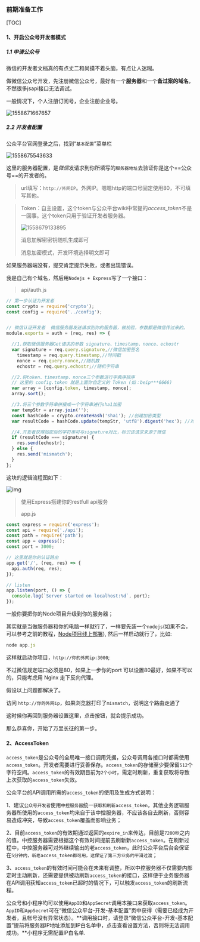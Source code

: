### 前期准备工作

[TOC]

#### 1、开启公众号开发者模式

##### 1.1 申请公众号

微信的开发者文档真的有点丈二和尚摸不着头脑，有点让人迷糊。

做微信公众号开发，先注册微信公众号，最好有一个**服务器**和一个**备过案的域名**，不然很多jsapi接口无法调试。

一般情况下，个人注册订阅号，企业注册企业号。

![1558671667657](assets/1558671667657.png)



##### 2.2 开发者配置

公众平台官网登录之后，找到“`基本配置`”菜单栏

![1558675543633](assets/1558675543633.png)

这里的服务器配置，是*微信*发请求到你所填写的`服务器地址`去验证你是这个==公众号==的开发者的。

> url填写：`http://外网IP`。外网IP。嗯嗯http的端口号固定使用80，不可填写其他。

> Token：自主设置，这个token与公众平台wiki中常提的*access_token*不是一回事。这个token只用于验证开发者服务器。
>
> ![1558679133895](assets/1558679133895.png)
>
> 消息加解密密钥随机生成即可
>
> 消息加密模式，开发环境选择明文即可

如果服务器端没有，提交肯定提示失败，或者出现错误。

我是自己有个域名，然后用`Nodejs + Express`写了一个接口：

> api/auth.js

```javascript
// 第一步认证为开发者
const crypto = require('crypto');
const config = require('../config');


// 微信认证开发者  微信服务器发送请求到你的服务器，做校验，参数都是微信传过来的。
module.exports = auth = (req, res) => {

  //1.获取微信服务器Get请求的参数 signature、timestamp、nonce、echostr
  var signature = req.query.signature,//微信加密签名
    timestamp = req.query.timestamp,//时间戳
    nonce = req.query.nonce,//随机数
    echostr = req.query.echostr;//随机字符串

  //2.将token、timestamp、nonce三个参数进行字典序排序
  // 这里的 config.token 就是上面你自定义的 Token (如：beip***6666)
  var array = [config.token, timestamp, nonce];
  array.sort();

  //3.将三个参数字符串拼接成一个字符串进行sha1加密
  var tempStr = array.join('');
  const hashCode = crypto.createHash('sha1'); //创建加密类型 
  var resultCode = hashCode.update(tempStr, 'utf8').digest('hex'); //对传入的字符串进行加密

  //4.开发者获得加密后的字符串可与signature对比，标识该请求来源于微信
  if (resultCode === signature) {
    res.send(echostr);
  } else {
    res.send('mismatch');
  }
};
```

这块的逻辑流程图如下：

![img](assets/0.jpg)


> 
> 使用Express搭建你的restfull api服务
>
> app.js

```javascript
const express = require('express');
const api = require('./api');
const path = require('path');
const app = express();
const port = 3000;

// 这里就是你的认证路由
app.get('/', (req, res) => {
  api.auth(req, res);
});

// listen
app.listen(port, () => {
  console.log(`Server started on localhost:%d`, port);
});
```

一般你要把你的Node项目升级到你的服务器；

其实就是当做服务器和你的电脑一样就行了，一样要先装一个`nodejs`(如果不会，可以参考之前的教程，[Node项目线上部署](../CentOs配置/Node项目线上部署.md)), 然后一样启动就行了，比如:

```javascript
node app.js
```
这样就启动你项目，`http://你的外网ip:3000`;

不过微信规定端口必须是80，如果上一步你的port 可以设置80最好，如果不可以的，只能考虑用 Nginx 走下反向代理。

假设以上问题都解决了。

访问 `http://你的外网ip`，如果浏览器打印了`mismatch`，说明这个路由走通了

这时候你再回到服务器设置这里，点击按钮，就会提示成功。

那么恭喜你，开始了万里长征的第一步。

#### 2、AccessToken 

`access_token`是公众号的全局唯一接口调用凭据，公众号调用各接口时都需使用`access_token`。开发者需要进行妥善保存。`access_token`的存储至少要保留`512`个字符空间。`access_token`的有效期目前为`2个小时`，需定时刷新，重复获取将导致上次获取的`access_token`失效。

公众平台的API调用所需的`access_token`的使用及生成方式说明：

1、建议`公众号开发者`使用`中控服务器`统一`获取和刷新access_token`，其他业务逻辑服务器所使用的`access_token`均来自于该中控服务器，不应该各自去刷新，否则容易造成冲突，导致`access_token`覆盖而影响业务；

2、目前`access_token`的有效期通过返回的`expire_in`来传达，目前是`7200秒`之内的值。中控服务器需要根据这个有效时间提前去刷新新`access_token`。在刷新过程中，中控服务器可对外继续输出的老`access_token`，此时公众平台后台会保证在`5分钟内，新老access_token都可用，这保证了第三方业务的平滑过渡`；

3、`access_token`的有效时间可能会在未来有调整，所以中控服务器不仅需要内部定时主动刷新，还需要提供被动刷新`access_token`的接口，这样便于业务服务器在API调用获知`access_token`已超时的情况下，可以触发`access_token`的刷新流程。

公众号和小程序均可以使用`AppID`和`AppSecret`调用本接口来获取`access_token`。`AppID`和`AppSecret`可在“微信公众平台-开发-基本配置”页中获得（需要已经成为开发者，且帐号没有异常状态）。**调用接口时，请登录“微信公众平台-开发-基本配置”提前将服务器IP地址添加到IP白名单中，点击查看设置方法，否则将无法调用成功。**小程序无需配置IP白名单.





